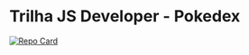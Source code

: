 # Trilha JS Developer - Pokedex

[![Repo Card](https://github-readme-stats.vercel.app/api/pin/?username=DavidSilva32&repo=js-developer-pokedex&bg_color=000&border_color=30A3DC&show_icons=true&icon_color=30A3DC&title_color=E94D5F&text_color=FFF)](https://github.com/DavidSilva32/js-developer-pokedex)